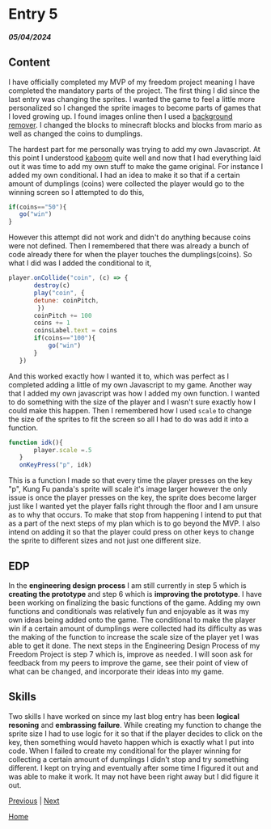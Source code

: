 # Entry 5
##### 05/04/2024


## Content


I have officially completed my MVP of my freedom project meaning I have completed the mandatory parts of the project. The first thing I did since the last entry was changing the sprites. I wanted the game to feel a little more personalized so I changed the sprite images to become parts of games that I loved growing up. I found images online then I used a [background remover](https://www.remove.bg/). I changed the blocks to minecraft blocks and blocks from mario as well as changed the coins to dumplings.


The hardest part for me personally was trying to add my own Javascript. At this point I understood [kaboom](https://kaboomjs.com/) quite well and now that I had everything laid out it was time to add my own stuff to make the game original. For instance I added my own conditional. I had an idea to make it so that if a certain amount of dumplings (coins) were collected the player would go to the winning screen so I attempted to do this,


```js
if(coins=="50"){
   go("win")
}
```


However this attempt did not work and didn't do anything because coins were not defined. Then I remembered that there was already a bunch of code already there for when the player touches the dumplings(coins). So what I did was I added the conditional to it,


```js
player.onCollide("coin", (c) => {
       destroy(c)
       play("coin", {
       detune: coinPitch,
        })
       coinPitch += 100
       coins += 1
       coinsLabel.text = coins
       if(coins=="100"){
           go("win")
       }
   })
```


And this worked exactly how I wanted it to, which was perfect as I completed adding a little of my own Javascript to my game. Another way that I added my own javascript was how I added my own function. I wanted to do something with the size of the player and I wasn't sure exactly how I could make this happen. Then I remembered how I used `scale` to change the size of the sprites to fit the screen so all I had to do was add it into a function.


```js
function idk(){
       player.scale =.5
   }
   onKeyPress("p", idk)
```


This is a function I made so that every time the player presses on the key "p", Kung Fu panda's sprite will scale it's image larger however the only issue is once the player presses on the key, the sprite does become larger just like I wanted yet the player falls right through the floor and I am unsure as to why that occurs. To make that stop from happening I intend to put that as a part of the next steps of my plan which is to go beyond the MVP. I also intend on adding it so that the player could press on other keys to change the sprite to different sizes and not just one different size.


## EDP


In the **engineering design process** I am still currently in step 5 which is **creating the prototype** and step 6 which is **improving the prototype**. I have been working on finalizing the basic functions of the game. Adding my own functions and conditionals was relatively fun and enjoyable as it was my own ideas being added onto the game. The conditional to make the player win if a certain amount of dumplings were collected had its difficulty as was the making of the function to increase the scale size of the player yet I was able to get it done. The next steps in the Engineering Design Process of my Freedom Project is step 7 which is, improve as needed. I will soon ask for feedback from my peers to improve the game, see their point of view of what can be changed, and incorporate their ideas into my game.


## Skills


Two skills I have worked on since my last blog entry has been **logical resoning** and **embrassing failure**. While creating my function to change the sprite size I had to use logic for it so that if the player decides to click on the key, then something would haveto happen which is exactly what I put into code. When I failed to create my conditional for the player winning for collecting a certain amount of dumplings I didn't stop and try something different. I kept on trying and eventually after some time I figured it out and was able to make it work. It may not have been right away but I did figure it out.






[Previous](entry04.md) | [Next](entry06.md)


[Home](../README.md)

